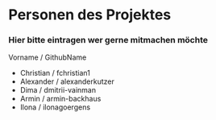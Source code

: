 # Personen des Projektes

### Hier bitte eintragen wer gerne mitmachen möchte
Vorname / GithubName
- Christian / fchristian1
- Alexander / alexanderkutzer
- Dima / dmitrii-vainman
- Armin / armin-backhaus
- Ilona / ilonagoergens
